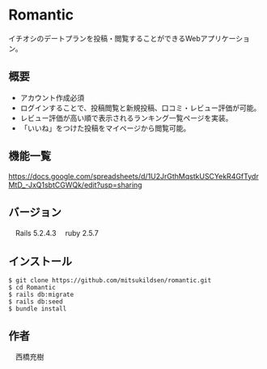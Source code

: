 # Romantic

イチオシのデートプランを投稿・閲覧することができるWebアプリケーション。

## 概要
 
  - アカウント作成必須
  - ログインすることで、投稿閲覧と新規投稿、口コミ・レビュー評価が可能。
  - レビュー評価が高い順で表示されるランキング一覧ページを実装。
  - 「いいね」をつけた投稿をマイページから閲覧可能。

## 機能一覧

https://docs.google.com/spreadsheets/d/1U2JrGthMqstkUSCYekR4GfTydrMtD_-JxQ1sbtCGWQk/edit?usp=sharing

## バージョン
　Rails 5.2.4.3
　ruby 2.5.7

## インストール
```
$ git clone https://github.com/mitsukildsen/romantic.git
$ cd Romantic
$ rails db:migrate
$ rails db:seed
$ bundle install
```

## 作者

　西橋充樹